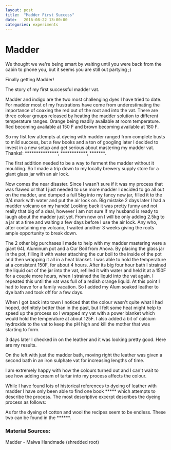 ```yaml
---
layout: post
title:  "Madder First Success"
date:   2016-08-22 13:00:00
categories: experiments
---
```

# Madder

We thought we we're being smart by waiting until you were back from the cabin to phone you, but it seems you are still out partying ;) 

Finally getting Madder!

The story of my first successful madder vat.

Madder and indigo are the two most challenging dyes I have tried to date. For madder most of my frustrations have come from underestimating the importance of coaxing the red out of the root and into the vat. There are three colour groups released by heating the madder solution to different temperature ranges. Orange being readily available at room temperature. Red becoming available at  150 F and brown becoming available at 180 F. 

So my fist few attempts at dyeing with madder ranged from complete busts to mild success, but a few books and a ton of googling later I decided to invest in a new setup and get serious about mastering my madder vat. Thanks!:
***************, ************, *******.

The first addition needed to be a way to ferment the madder without it moulding. So I made a trip down to my locally brewery supply store for a giant glass jar with an air lock.

Now comes the near disaster. Since I wasn't sure if it was my process that was flawed or that I just needed to use more madder I decided to go all out on the madder, and dumped a full 5kg into my fancy new jar, filled it to the 3/4 mark with water and put the air lock on. Big mistake 2 days later I had a madder volcano on my hands! Looking back it was pretty funny and not really that big of a deal, however I am not sure if my husband is ready to laugh about the madder just yet. From now on I will be only adding 2.5kg to a jar at a time and waiting a few days before I use the air lock. Any who, after containing my volcano, I waited another 3 weeks giving the roots ample opportunity to break down.

The 2 other big purchases I made to help with my madder mastering were a giant 64L Aluminum pot and a Cur Boil from Anova. By placing the glass jar in the pot, filling it with water attaching the cur boil to the inside of the pot and then wrapping it all in a heat blanket. I was able to hold the temperature at a consistent 150F, for about 4 hours. After its big four hour bath I strained the liquid out of the jar into the vat, refilled it with water and held it at a 150F for a couple more hours, when I strained the liquid into the vat again. I repeated this until the vat was full of a redish orange liquid. At this point I had to leave for a family vacation. So I added my Alum soaked leather to dye bath and took off for a few days.

When I got back into town I noticed that the colour wasn't quite what I had hoped, definitely better than in the past, but I felt some heat might help to speed up the process so I wrapped my vat with a power blanket which would hold the temperature at about 125F. I also added a bit of calcium hydroxide to the vat to keep the pH high and kill the mother that was starting to form. 

3 days later I checked in on the leather and it was looking pretty good. Here are my results.

On the left with just the madder bath, moving right the leather was given a second bath in an iron sulphate vat for increasing lengths of time.


I am extremely happy with how the colours turned out and I can't wait to see how adding cream of tartar into my process affects the colour.

While I have found lots of historical references to dyeing of leather with madder I have only been able to find one book ***** which attempts to describe the process. The most descriptive excerpt describes the dyeing process as follows:

As for the dyeing of cotton and wool the recipes seem to be endless. These two can be found in the ******.



### Material Sources:
Madder - Maiwa Handmade (shredded root)


